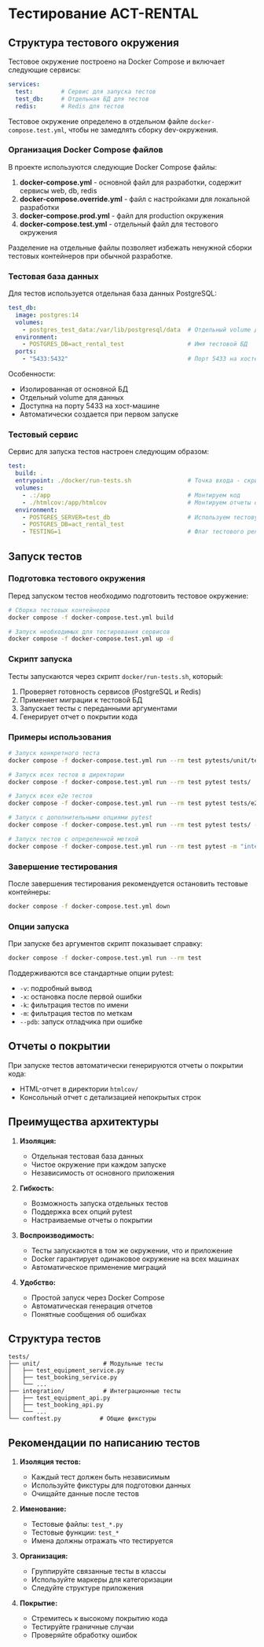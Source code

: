 # Тестирование ACT-RENTAL

## Структура тестового окружения

Тестовое окружение построено на Docker Compose и включает следующие сервисы:

```yaml
services:
  test:        # Сервис для запуска тестов
  test_db:     # Отдельная БД для тестов
  redis:       # Redis для тестов
```

Тестовое окружение определено в отдельном файле `docker-compose.test.yml`, чтобы не замедлять сборку dev-окружения.

### Организация Docker Compose файлов

В проекте используются следующие Docker Compose файлы:

1. **docker-compose.yml** - основной файл для разработки, содержит сервисы web, db, redis
2. **docker-compose.override.yml** - файл с настройками для локальной разработки
3. **docker-compose.prod.yml** - файл для production окружения
4. **docker-compose.test.yml** - отдельный файл для тестового окружения

Разделение на отдельные файлы позволяет избежать ненужной сборки тестовых контейнеров при обычной разработке.

### Тестовая база данных

Для тестов используется отдельная база данных PostgreSQL:

```yaml
test_db:
  image: postgres:14
  volumes:
    - postgres_test_data:/var/lib/postgresql/data  # Отдельный volume для тестовой БД
  environment:
    - POSTGRES_DB=act_rental_test                  # Имя тестовой БД
  ports:
    - "5433:5432"                                  # Порт 5433 на хосте, 5432 в контейнере
```

Особенности:

- Изолированная от основной БД
- Отдельный volume для данных
- Доступна на порту 5433 на хост-машине
- Автоматически создается при первом запуске

### Тестовый сервис

Сервис для запуска тестов настроен следующим образом:

```yaml
test:
  build: .
  entrypoint: ./docker/run-tests.sh                # Точка входа - скрипт запуска тестов
  volumes:
    - .:/app                                       # Монтируем код
    - ./htmlcov:/app/htmlcov                       # Монтируем отчеты о покрытии
  environment:
    - POSTGRES_SERVER=test_db                      # Используем тестовую БД
    - POSTGRES_DB=act_rental_test
    - TESTING=1                                    # Флаг тестового режима
```

## Запуск тестов

### Подготовка тестового окружения

Перед запуском тестов необходимо подготовить тестовое окружение:

```bash
# Сборка тестовых контейнеров
docker compose -f docker-compose.test.yml build

# Запуск необходимых для тестирования сервисов
docker compose -f docker-compose.test.yml up -d
```

### Скрипт запуска

Тесты запускаются через скрипт `docker/run-tests.sh`, который:

1. Проверяет готовность сервисов (PostgreSQL и Redis)
2. Применяет миграции к тестовой БД
3. Запускает тесты с переданными аргументами
4. Генерирует отчет о покрытии кода

### Примеры использования

```bash
# Запуск конкретного теста
docker compose -f docker-compose.test.yml run --rm test pytests/unit/test_equipment_service.py::test_create_equipment

# Запуск всех тестов в директории
docker compose -f docker-compose.test.yml run --rm test pytest tests/

# Запуск всех e2e тестов
docker compose -f docker-compose.test.yml run --rm test pytest tests/e2e/ -v

# Запуск с дополнительными опциями pytest
docker compose -f docker-compose.test.yml run --rm test pytest tests/ -v --cov=backend --cov-report=html --cov-report=term-missing

# Запуск тестов с определенной меткой
docker compose -f docker-compose.test.yml run --rm test pytest -m "integration"
```

### Завершение тестирования

После завершения тестирования рекомендуется остановить тестовые контейнеры:

```bash
docker compose -f docker-compose.test.yml down
```

### Опции запуска

При запуске без аргументов скрипт показывает справку:

```bash
docker compose -f docker-compose.test.yml run --rm test
```

Поддерживаются все стандартные опции pytest:

- `-v`: подробный вывод
- `-x`: остановка после первой ошибки
- `-k`: фильтрация тестов по имени
- `-m`: фильтрация тестов по меткам
- `--pdb`: запуск отладчика при ошибке

## Отчеты о покрытии

При запуске тестов автоматически генерируются отчеты о покрытии кода:

- HTML-отчет в директории `htmlcov/`
- Консольный отчет с детализацией непокрытых строк

## Преимущества архитектуры

1. **Изоляция:**
   - Отдельная тестовая база данных
   - Чистое окружение при каждом запуске
   - Независимость от основного приложения

2. **Гибкость:**
   - Возможность запуска отдельных тестов
   - Поддержка всех опций pytest
   - Настраиваемые отчеты о покрытии

3. **Воспроизводимость:**
   - Тесты запускаются в том же окружении, что и приложение
   - Docker гарантирует одинаковое окружение на всех машинах
   - Автоматическое применение миграций

4. **Удобство:**
   - Простой запуск через Docker Compose
   - Автоматическая генерация отчетов
   - Понятные сообщения об ошибках

## Структура тестов

```text
tests/
├── unit/                  # Модульные тесты
│   ├── test_equipment_service.py
│   ├── test_booking_service.py
│   └── ...
├── integration/           # Интеграционные тесты
│   ├── test_equipment_api.py
│   ├── test_booking_api.py
│   └── ...
└── conftest.py           # Общие фикстуры
```

## Рекомендации по написанию тестов

1. **Изоляция тестов:**
   - Каждый тест должен быть независимым
   - Используйте фикстуры для подготовки данных
   - Очищайте данные после тестов

2. **Именование:**
   - Тестовые файлы: `test_*.py`
   - Тестовые функции: `test_*`
   - Имена должны отражать что тестируется

3. **Организация:**
   - Группируйте связанные тесты в классы
   - Используйте маркеры для категоризации
   - Следуйте структуре приложения

4. **Покрытие:**
   - Стремитесь к высокому покрытию кода
   - Тестируйте граничные случаи
   - Проверяйте обработку ошибок
